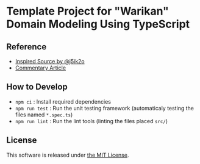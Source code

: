 # Template Project for "Warikan" Domain Modeling Using TypeScript

## Reference

- [Inspired Source by @j5ik2o](https://github.com/j5ik2o/warikan-domain-scala)
- [Commentary Article](https://employment.en-japan.com/engineerhub/entry/2020/05/26/103000)

## How to Develop

- `npm ci` : Install required dependencies
- `npm run test` : Run the unit testing framework (automaticaly testing the files named `*.spec.ts`)
- `npm run lint` : Run the lint tools (linting the files placed `src/`)

## License

This software is released under [the MIT License](https://opensource.org/licenses/mit-license.php).

